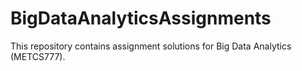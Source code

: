 # BigDataAnalyticsAssignments
This repository contains assignment solutions for Big Data Analytics (METCS777).
